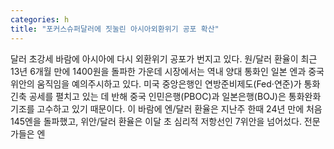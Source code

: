 ```yaml
---
categories: h
title: "포커스슈퍼달러에 짓눌린 아시아외환위기 공포 확산"
---
```

달러 초강세 바람에 아시아에 다시 외환위기 공포가 번지고 있다. 원/달러 환율이 최근 13년 6개월 만에 1400원을 돌파한 가운데 시장에서는 역내 양대 통화인 일본 엔과 중국 위안의 움직임을 예의주시하고 있다. 미국 중앙은행인 연방준비제도(Fed·연준)가 통화긴축 공세를 펼치고 있는 데 반해 중국 인민은행(PBOC)과 일본은행(BOJ)은 통화완화 기조를 고수하고 있기 때문이다. 이 바람에 엔/달러 환율은 지난주 한때 24년 만에 처음 145엔을 돌파했고, 위안/달러 환율은 이달 초 심리적 저항선인 7위안을 넘어섰다. 전문가들은 엔